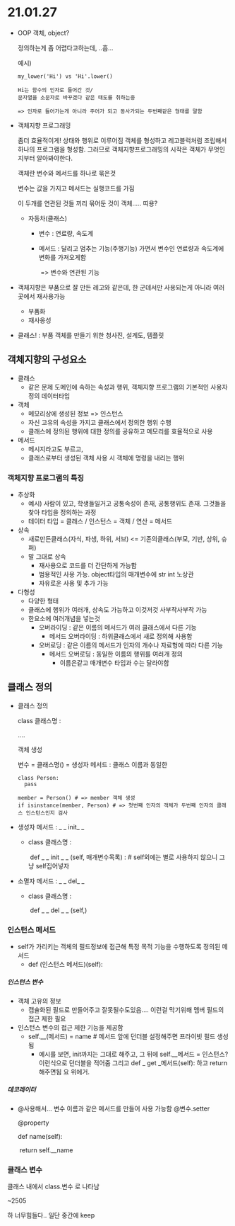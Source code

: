 # 21.01.27

* OOP 객체, object?

  정의하는게 좀 어렵다고하는데, ..흠...

  예시) 

  ```
  my_lower('Hi') vs 'Hi'.lower()
  
  Hi는 함수의 인자로 들어간 것/
  문자열을 소문자로 바꾸겠다 같은 태도를 취하는중
  
  => 인자로 들어가는게 아니라 주어가 되고 동사가되는 두번째같은 형태를 말함
  ```

* 객체지향 프로그래밍

  좀더 효율적이게!  상태와 행위로 이루어짐 객체를 형성하고 레고블럭처럼 조립해서 하나의 프로그램을 형성함. 그러므로 객체지향프로그래밍의 시작은 객체가 무엇인지부터 알아봐야한다.

  객체란 변수와 메서드를 하나로 묶은것

  변수는 값을 가지고 메서드는 실행코드를 가짐

  이 두개를 연관된 것들 끼리 묶어둔 것이 객체..... 띠용?

  

  * 자동차(클래스)

    * 변수 :  연료량, 속도계

    * 메서드 :  달리고 멈추는 기능(주행기능) 가면서 변수인 연료량과 속도계에 변화를 가져오게함

      ​		=> 변수와 연관된 기능

* 객체지향은 부품으로 잘 만든 레고와 같은데, 한 군데서만 사용되는게 아니라 여러곳에서 재사용가능

  * 부품화
  * 재사옹성

* 클래스! : 부품 객체를 만들기 위한 청사진, 설계도, 템플릿



## 객체지향의 구성요소

* 클래스
  * 같은 문제 도메인에 속하는 속성과 행위, 객체지향 프로그램의 기본적인 사용자 정의 데이터타입
* 객체
  * 메모리상에 생성된 정보 => 인스턴스
  * 자신 고유의 속성을 가지고 클래스에서 정의한 행위 수행
  * 클래스에 정의된 행위에 대한 정의를 공유하고 메모리를 효율적으로 사용
* 메서드
  * 메시지라고도 부르고,
  * 클래스로부터 생성된 객체 사용 시 객체에 명령을 내리는 행위



### 객체지향 프로그램의 특징

* 추상화
  * 예시) 사람이 있고, 학생들일거고 공통속성이 존재, 공통행위도 존재. 그것들을 찾아 타입을 정의하는 과정
  * 테이터 타입 = 클래스 / 인스턴스 = 객체 / 연산 = 메서드
* 상속
  * 새로만든클래스(자식, 파생, 하위, 서브) <= 기존의클래스(부모, 기반, 상위, 슈퍼)
  * 말 그대로 상속
    * 재사용으로 코드를 더 간단하게 가능함
    * 범용적인 사용 가능. object타입의 매개변수에 str int 노상관
    * 자유로운 사용 및 추가 가능
* 다형성
  * 다양한 형태
  * 클래스에 행위가 여러개, 상속도 가능하고 이것저것 사부작사부작 가능
  * 한요소에 여러개념을 넣는것
    * 오버라이딩 : 같은 이름의 메서드가 여러 클래스에서 다른 기능
      * 메서드 오버라이딩 : 하위클래스에서 새로 정의해 사용함
    * 오버로딩 : 같은 이름의 메서드가 인자의 개수나 자료형에 따라 다른 기능
      * 메서드 오버로딩 : 동일한 이름의 행위를 여러개 정의
        * 이름은같고 매개변수 타입과 수는 달라야함

## 클래스 정의

* 클래스 정의

  class 클래스명 : 

  ....

  객체 생성

  변수 = 클래스명() = 생성자 메서드 : 클래스 이름과 동일한

  ```
  class Person:
  	pass
  	
  member = Person() # => member 객체 생성
  if isinstance(member, Person) # => 첫번째 인자의 객체가 두번째 인자의 클래스 인스턴스인지 검사
  ```



* 생성자 메서드 :  _ _ init_ _   

  * class 클래스명 :

    ​	def _ _ init _ _ (self, 매개변수목록) : # self외에는 별로 사용하지 않으니 그냥 self집어넣자

* 소멸자 메서드 : _ _ del_ _

  * class 클래스명 :

    ​	def _ _ del _ _ (self,)



### 인스턴스 메서드

* self가 가리키는 객체의 필드정보에 접근해 특정 목적 기능을 수행하도록 정의된 메서드
  * def (인스턴스 메서드)(self):

##### 인스턴스 변수

* 객체 고유의 정보
  * 캡슐화된 필드로 만들어주고 잘못될수도있음.... 이런걸 막기위해 멤버 필드의 접근 제한 필요
* 인스턴스 변수의 접근 제한 기능을 제공함
  * self.__(메서드) = name # 메서드 앞에 던더블 설정해주면 프라이빗 필드 생성됨
    * 예시를 보면, init까지는 그대로 해주고, 그 뒤에 self.__메서드 = 인스턴스?이런식으로 던더블을 적어줌 그리고 def _ get _메서드(self): 하고 return  해주면됨 요 위에거.

##### 데코레이터

* @사용해서... 변수 이름과 같은 메서드를 만들어 사용 가능함 @변수.setter

  @property

  def name(self):

  ​	return self.__name



### 클래스 변수

클래스 내에서 class.변수 로 나타남

~2505



하 너무힘들다.. 일단 중간에 keep